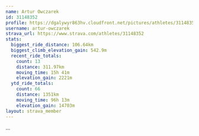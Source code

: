 ```yaml
---
name: Artur Owczarek
id: 31148352
profile: https://dgalywyr863hv.cloudfront.net/pictures/athletes/31148352/15906846/1/large.jpg
username: artur-owczarek
strava_url: https://www.strava.com/athletes/31148352
stats:
  biggest_ride_distance: 106.64km
  biggest_climb_elevation_gain: 542.9m
  recent_ride_totals:
    count: 13
    distance: 311.97km
    moving_time: 15h 41m
    elevation_gain: 2221m
  ytd_ride_totals:
    count: 66
    distance: 1351km
    moving_time: 96h 13m
    elevation_gain: 14703m
layout: strava_member
--- 
```

...
